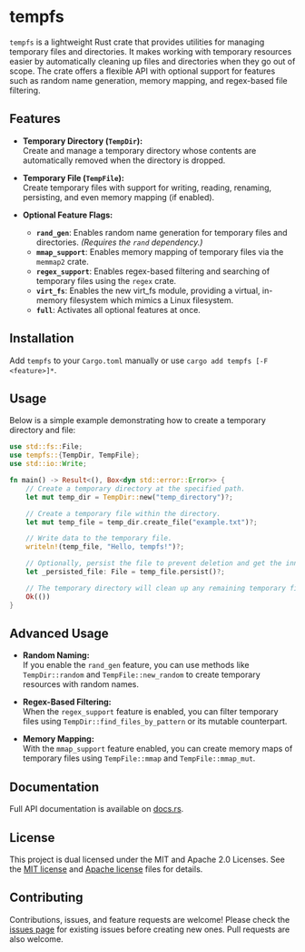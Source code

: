 # tempfs

`tempfs` is a lightweight Rust crate that provides utilities for managing temporary files and directories. It makes
working with temporary resources easier by automatically cleaning up files and directories when they go out of scope.
The crate offers a flexible API with optional support for features such as random name generation, memory mapping, and
regex-based file filtering.

## Features

- **Temporary Directory (`TempDir`):**  
  Create and manage a temporary directory whose contents are automatically removed when the directory is dropped.

- **Temporary File (`TempFile`):**  
  Create temporary files with support for writing, reading, renaming, persisting, and even memory mapping (if enabled).

- **Optional Feature Flags:**
    - **`rand_gen`**: Enables random name generation for temporary files and directories. *(Requires the `rand`
      dependency.)*
    - **`mmap_support`**: Enables memory mapping of temporary files via the `memmap2` crate.
    - **`regex_support`**: Enables regex-based filtering and searching of temporary files using the `regex` crate.
    - **`virt_fs`**: Enables the new virt_fs module, providing a virtual, in-memory filesystem which mimics a Linux
      filesystem.
    - **`full`**: Activates all optional features at once.

## Installation

Add `tempfs` to your `Cargo.toml` manually or use `cargo add tempfs [-F <feature>]*`.

## Usage

Below is a simple example demonstrating how to create a temporary directory and file:

```rust
use std::fs::File;
use tempfs::{TempDir, TempFile};
use std::io::Write;

fn main() -> Result<(), Box<dyn std::error::Error>> {
    // Create a temporary directory at the specified path.
    let mut temp_dir = TempDir::new("temp_directory")?;

    // Create a temporary file within the directory.
    let mut temp_file = temp_dir.create_file("example.txt")?;

    // Write data to the temporary file.
    writeln!(temp_file, "Hello, tempfs!")?;

    // Optionally, persist the file to prevent deletion and get the inner File.
    let _persisted_file: File = temp_file.persist()?;

    // The temporary directory will clean up any remaining temporary files on drop.
    Ok(())
}
```

## Advanced Usage

- **Random Naming:**  
  If you enable the `rand_gen` feature, you can use methods like `TempDir::random` and `TempFile::new_random` to create
  temporary resources with random names.

- **Regex-Based Filtering:**  
  When the `regex_support` feature is enabled, you can filter temporary files using `TempDir::find_files_by_pattern` or
  its mutable counterpart.

- **Memory Mapping:**  
  With the `mmap_support` feature enabled, you can create memory maps of temporary files using `TempFile::mmap` and
  `TempFile::mmap_mut`.

## Documentation

Full API documentation is available on [docs.rs](https://docs.rs/tempfs).

## License

This project is dual licensed under the MIT and Apache 2.0 Licenses. See the [MIT license](LICENSE-MIT)
and [Apache license](LICENSE-APACHE-2.0) files for details.

## Contributing

Contributions, issues, and feature requests are welcome! Please check
the [issues page](https://github.com/barely-a-dev/tempfs/issues) for existing issues before creating new ones. Pull
requests are also welcome.
